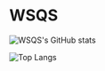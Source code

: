 # WSQS

![WSQS's GitHub stats](https://github-readme-stats-ashen-xi-17.vercel.app/api?username=WSQS&count_private=true&show_icons=true)

![Top Langs](https://github-readme-stats-ashen-xi-17.vercel.app/api/top-langs/?username=WSQS&layout=compact)


